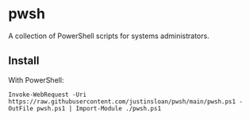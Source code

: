 # pwsh
A collection of PowerShell scripts for systems administrators.

## Install

With PowerShell:

`Invoke-WebRequest -Uri https://raw.githubusercontent.com/justinsloan/pwsh/main/pwsh.ps1 -OutFile pwsh.ps1 | Import-Module ./pwsh.ps1`
